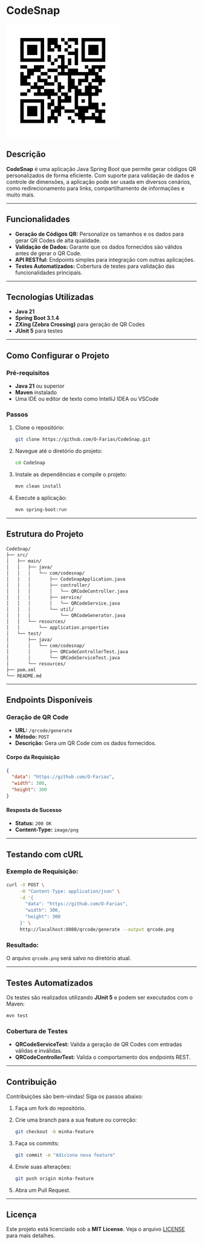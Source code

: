 # CodeSnap

![QR Code](/github-profile-qrcode.png)

## Descrição

**CodeSnap** é uma aplicação Java Spring Boot que permite gerar códigos QR personalizados de forma eficiente. Com suporte para validação de dados e controle de dimensões, a aplicação pode ser usada em diversos cenários, como redirecionamento para links, compartilhamento de informações e muito mais.

---

## Funcionalidades

- **Geração de Códigos QR:** Personalize os tamanhos e os dados para gerar QR Codes de alta qualidade.
- **Validação de Dados:** Garante que os dados fornecidos são válidos antes de gerar o QR Code.
- **API RESTful:** Endpoints simples para integração com outras aplicações.
- **Testes Automatizados:** Cobertura de testes para validação das funcionalidades principais.

---

## Tecnologias Utilizadas

- **Java 21**
- **Spring Boot 3.1.4**
- **ZXing (Zebra Crossing)** para geração de QR Codes
- **JUnit 5** para testes

---

## Como Configurar o Projeto

### Pré-requisitos

- **Java 21** ou superior
- **Maven** instalado
- Uma IDE ou editor de texto como IntelliJ IDEA ou VSCode

### Passos

1. Clone o repositório:

   ```bash
   git clone https://github.com/O-Farias/CodeSnap.git
   ```

2. Navegue até o diretório do projeto:

   ```bash
   cd CodeSnap
   ```

3. Instale as dependências e compile o projeto:

   ```bash
   mvn clean install
   ```

4. Execute a aplicação:

   ```bash
   mvn spring-boot:run
   ```

---

## Estrutura do Projeto

```plaintext
CodeSnap/
├── src/
│   ├── main/
│   │   ├── java/
│   │   │   └── com/codesnap/
│   │   │       ├── CodeSnapApplication.java
│   │   │       ├── controller/
│   │   │       │   └── QRCodeController.java
│   │   │       ├── service/
│   │   │       │   └── QRCodeService.java
│   │   │       └── util/
│   │   │           └── QRCodeGenerator.java
│   │   └── resources/
│   │       └── application.properties
│   └── test/
│       ├── java/
│       │   └── com/codesnap/
│       │       ├── QRCodeControllerTest.java
│       │       └── QRCodeServiceTest.java
│       └── resources/
├── pom.xml
└── README.md
```

---

## Endpoints Disponíveis

### **Geração de QR Code**

- **URL:** `/qrcode/generate`
- **Método:** `POST`
- **Descrição:** Gera um QR Code com os dados fornecidos.

#### Corpo da Requisição

```json
{
  "data": "https://github.com/O-Farias",
  "width": 300,
  "height": 300
}
```

#### Resposta de Sucesso

- **Status:** `200 OK`
- **Content-Type:** `image/png`

---

## Testando com cURL

### Exemplo de Requisição:

```bash
curl -X POST \
     -H "Content-Type: application/json" \
     -d '{
       "data": "https://github.com/O-Farias",
       "width": 300,
       "height": 300
     }' \
     http://localhost:8080/qrcode/generate --output qrcode.png
```

### Resultado:

O arquivo `qrcode.png` será salvo no diretório atual.

---

## Testes Automatizados

Os testes são realizados utilizando **JUnit 5** e podem ser executados com o Maven:

```bash
mvn test
```

### Cobertura de Testes

- **QRCodeServiceTest:** Valida a geração de QR Codes com entradas válidas e inválidas.
- **QRCodeControllerTest:** Valida o comportamento dos endpoints REST.

---

## Contribuição

Contribuições são bem-vindas! Siga os passos abaixo:

1. Faça um fork do repositório.
2. Crie uma branch para a sua feature ou correção:

   ```bash
   git checkout -b minha-feature
   ```

3. Faça os commits:

   ```bash
   git commit -m "Adiciona nova feature"
   ```

4. Envie suas alterações:

   ```bash
   git push origin minha-feature
   ```

5. Abra um Pull Request.

---

## Licença

Este projeto está licenciado sob a **MIT License**. Veja o arquivo [LICENSE](LICENSE) para mais detalhes.



